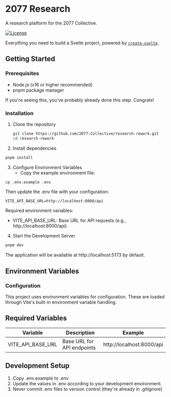 # 2077 Research

A research platform for the 2077 Collective.

[![License](https://img.shields.io/badge/license-MIT-blue.svg)](LICENSE)

Everything you need to build a Svelte project, powered by [`create-svelte`](https://github.com/sveltejs/kit/tree/main/packages/create-svelte).

## Getting Started

### Prerequisites

- Node.js (v16 or higher recommended)
- pnpm package manager

If you're seeing this, you've probably already done this step. Congrats!

### Installation

1. Clone the repository
   ```bash
   git clone https://github.com/2077-Collective/research-rework.git
   cd research-rework
   ```

2. Install dependencies
```bash
pnpm install
```

3. Configure Environment Variables
    - Copy the example environment file:

```bash
cp .env.example .env
```

Then update the .env file with your configuration:

```
VITE_API_BASE_URL=http://localhost:8000/api
```

Required environment variables:
- VITE_API_BASE_URL: Base URL for API requests (e.g., http://localhost:8000/api).

4. Start the Development Server
```bash
pnpm dev
```

The application will be available at http://localhost:5173 by default.

## Environment Variables

### Configuration

This project uses environment variables for configuration. These are loaded through Vite's built-in environment variable handling.

## Required Variables

| Variable              | Description                          | Example                       |
| --------------------- | ------------------------------------ | ----------------------------- |
| VITE_API_BASE_URL     | Base URL for API endpoints          | http://localhost:8000/api    |


## Development Setup
1. Copy .env.example to .env
2. Update the values in .env according to your development environment.
3. Never commit .env files to version control (they're already in .gitignore)